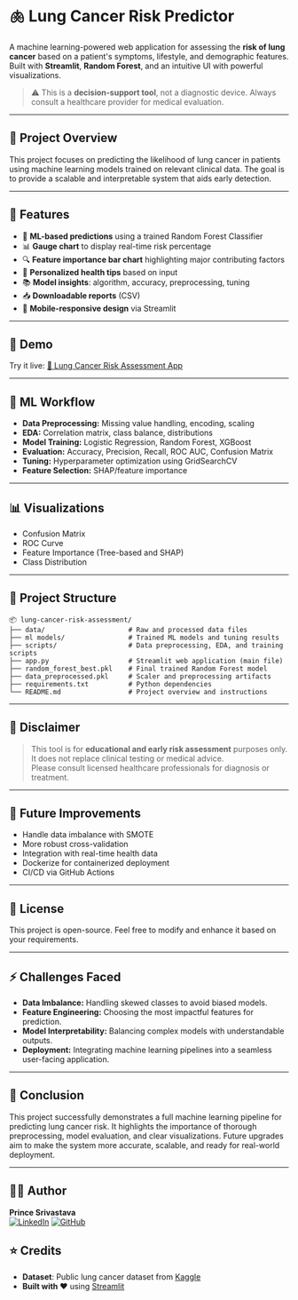 # 🫁 Lung Cancer Risk Predictor

A machine learning-powered web application for assessing the **risk of lung cancer** based on a patient's symptoms, lifestyle, and demographic features. Built with **Streamlit**, **Random Forest**, and an intuitive UI with powerful visualizations.

> ⚠️ This is a **decision-support tool**, not a diagnostic device. Always consult a healthcare provider for medical evaluation.

---

## 📌 Project Overview
This project focuses on predicting the likelihood of lung cancer in patients using machine learning models trained on relevant clinical data. The goal is to provide a scalable and interpretable system that aids early detection.

---

## 🌟 Features

- 🧠 **ML-based predictions** using a trained Random Forest Classifier
- 📊 **Gauge chart** to display real-time risk percentage
- 🔍 **Feature importance bar chart** highlighting major contributing factors
- 💬 **Personalized health tips** based on input
- 📚 **Model insights**: algorithm, accuracy, preprocessing, tuning
- 📥 **Downloadable reports** (CSV)
- 📱 **Mobile-responsive design** via Streamlit

---

## 📂 Demo

Try it live: [🔗 Lung Cancer Risk Assessment App](https://lung-cancer-risk-assessment.streamlit.app/)

---

## 🧠 ML Workflow
- **Data Preprocessing:** Missing value handling, encoding, scaling  
- **EDA:** Correlation matrix, class balance, distributions  
- **Model Training:** Logistic Regression, Random Forest, XGBoost  
- **Evaluation:** Accuracy, Precision, Recall, ROC AUC, Confusion Matrix  
- **Tuning:** Hyperparameter optimization using GridSearchCV  
- **Feature Selection:** SHAP/feature importance

---
## 📊 Visualizations
- Confusion Matrix  
- ROC Curve  
- Feature Importance (Tree-based and SHAP)  
- Class Distribution

---


## 📁 Project Structure
```text
📦 lung-cancer-risk-assessment/
├── data/                     # Raw and processed data files  
├── ml models/                # Trained ML models and tuning results  
├── scripts/                  # Data preprocessing, EDA, and training scripts  
├── app.py                    # Streamlit web application (main file)  
├── random_forest_best.pkl    # Final trained Random Forest model  
├── data_preprocessed.pkl     # Scaler and preprocessing artifacts  
├── requirements.txt          # Python dependencies  
└── README.md                 # Project overview and instructions
```
---

## 🔐 Disclaimer

> This tool is for **educational and early risk assessment** purposes only.  
> It does not replace clinical testing or medical advice.  
> Please consult licensed healthcare professionals for diagnosis or treatment.
---

## 🔧 Future Improvements
- Handle data imbalance with SMOTE  
- More robust cross-validation  
- Integration with real-time health data  
- Dockerize for containerized deployment  
- CI/CD via GitHub Actions

---

## 📜 License
This project is open-source. Feel free to modify and enhance it based on your requirements.

---
## ⚡ Challenges Faced
- **Data Imbalance:** Handling skewed classes to avoid biased models.
- **Feature Engineering:** Choosing the most impactful features for prediction.
- **Model Interpretability:** Balancing complex models with understandable outputs.
- **Deployment:** Integrating machine learning pipelines into a seamless user-facing application.

---
## 🏁 Conclusion
This project successfully demonstrates a full machine learning pipeline for predicting lung cancer risk. It highlights the importance of thorough preprocessing, model evaluation, and clear visualizations. Future upgrades aim to make the system more accurate, scalable, and ready for real-world deployment.

---



## 👨‍💻 Author
**Prince Srivastava**  
[![LinkedIn](https://img.shields.io/badge/LinkedIn-0077B5?style=for-the-badge&logo=linkedin&logoColor=white)](https://www.linkedin.com/in/prince-srivastava3012/)
[![GitHub](https://img.shields.io/badge/GitHub-100000?style=for-the-badge&logo=github&logoColor=white)](https://github.com/PrinceSrivastava182/Lung_Cancer_Risk_Assessment)

## ⭐ Credits
- **Dataset**: Public lung cancer dataset from [Kaggle](https://www.kaggle.com/datasets/iamtanmayshukla/lung-cancer-data?resource=download)
- **Built with ❤️** using [Streamlit](https://lung-cancer-risk-assessment.streamlit.app/)
